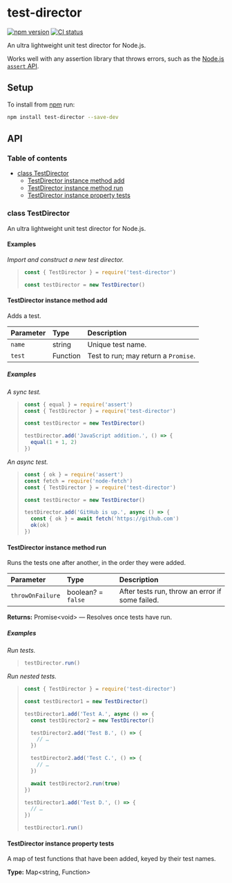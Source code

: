 # test-director

[![npm version](https://badgen.net/npm/v/test-director)](https://npm.im/test-director) [![CI status](https://github.com/jaydenseric/test-director/workflows/CI/badge.svg)](https://github.com/jaydenseric/test-director/actions)

An ultra lightweight unit test director for Node.js.

Works well with any assertion library that throws errors, such as the [Node.js `assert` API](https://nodejs.org/api/assert.html).

## Setup

To install from [npm](https://npmjs.com) run:

```sh
npm install test-director --save-dev
```

## API

### Table of contents

- [class TestDirector](#class-testdirector)
  - [TestDirector instance method add](#testdirector-instance-method-add)
  - [TestDirector instance method run](#testdirector-instance-method-run)
  - [TestDirector instance property tests](#testdirector-instance-property-tests)

### class TestDirector

An ultra lightweight unit test director for Node.js.

#### Examples

_Import and construct a new test director._

> ```js
> const { TestDirector } = require('test-director')
>
> const testDirector = new TestDirector()
> ```

#### TestDirector instance method add

Adds a test.

| Parameter | Type     | Description                          |
| :-------- | :------- | :----------------------------------- |
| `name`    | string   | Unique test name.                    |
| `test`    | Function | Test to run; may return a `Promise`. |

##### Examples

_A sync test._

> ```js
> const { equal } = require('assert')
> const { TestDirector } = require('test-director')
>
> const testDirector = new TestDirector()
>
> testDirector.add('JavaScript addition.', () => {
>   equal(1 + 1, 2)
> })
> ```

_An async test._

> ```js
> const { ok } = require('assert')
> const fetch = require('node-fetch')
> const { TestDirector } = require('test-director')
>
> const testDirector = new TestDirector()
>
> testDirector.add('GitHub is up.', async () => {
>   const { ok } = await fetch('https://github.com')
>   ok(ok)
> })
> ```

#### TestDirector instance method run

Runs the tests one after another, in the order they were added.

| Parameter | Type | Description |
| :-- | :-- | :-- |
| `throwOnFailure` | boolean? = `false` | After tests run, throw an error if some failed. |

**Returns:** Promise&lt;void> — Resolves once tests have run.

##### Examples

_Run tests._

> ```js
> testDirector.run()
> ```

_Run nested tests._

> ```js
> const { TestDirector } = require('test-director')
>
> const testDirector1 = new TestDirector()
>
> testDirector1.add('Test A.', async () => {
>   const testDirector2 = new TestDirector()
>
>   testDirector2.add('Test B.', () => {
>     // …
>   })
>
>   testDirector2.add('Test C.', () => {
>     // …
>   })
>
>   await testDirector2.run(true)
> })
>
> testDirector1.add('Test D.', () => {
>   // …
> })
>
> testDirector1.run()
> ```

#### TestDirector instance property tests

A map of test functions that have been added, keyed by their test names.

**Type:** Map&lt;string, Function>

